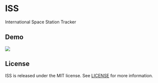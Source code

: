 # ISS
International Space Station Tracker

## Demo
<p align="left">
  <img src = "/Demo/ISSPreview.gif">
</p>

## License
ISS is released under the MIT license. See [LICENSE](https://github.com/LemaMichael/Miner/blob/master/LICENSE) for more information.
